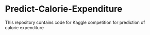 # Predict-Calorie-Expenditure
This repository contains code for Kaggle competition for prediction of calorie expenditure
